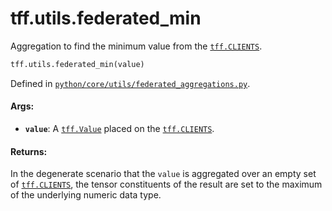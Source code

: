 <div itemscope itemtype="http://developers.google.com/ReferenceObject">
<meta itemprop="name" content="tff.utils.federated_min" />
<meta itemprop="path" content="Stable" />
</div>

# tff.utils.federated_min

Aggregation to find the minimum value from the
<a href="../../tff.md#CLIENTS"><code>tff.CLIENTS</code></a>.

```python
tff.utils.federated_min(value)
```

Defined in
[`python/core/utils/federated_aggregations.py`](http://github.com/tensorflow/federated/tree/master/tensorflow_federated/python/core/utils/federated_aggregations.py).

<!-- Placeholder for "Used in" -->

#### Args:

*   <b>`value`</b>: A <a href="../../tff/Value.md"><code>tff.Value</code></a>
    placed on the <a href="../../tff.md#CLIENTS"><code>tff.CLIENTS</code></a>.

#### Returns:

In the degenerate scenario that the `value` is aggregated over an empty set of
<a href="../../tff.md#CLIENTS"><code>tff.CLIENTS</code></a>, the tensor
constituents of the result are set to the maximum of the underlying numeric data
type.

